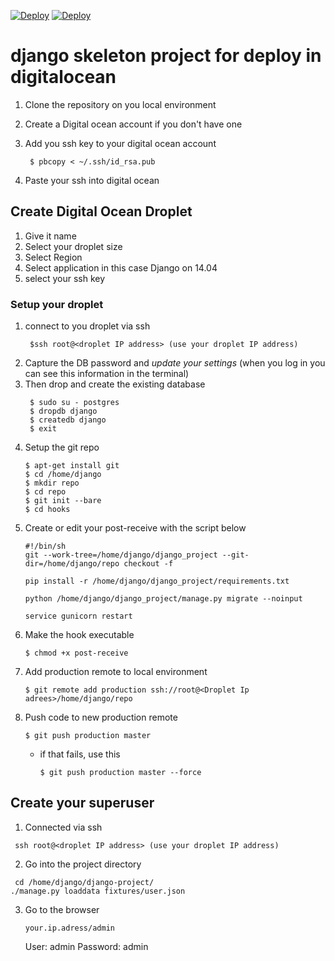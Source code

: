 [![Deploy](http://media.djangopony.com/img/small/badge.png)](https://www.djangoproject.com/)
[![Deploy](https://assets.digitalocean.com/blog/sammy-cleaning-up.png)](https://www.digitalocean.com)

# django skeleton project for deploy in digitalocean

1. Clone the repository on you local environment
2. Create a Digital ocean account if you don't have one
3. Add you ssh key to your digital ocean account

   ````
    $ pbcopy < ~/.ssh/id_rsa.pub
   ````
4. Paste your ssh into digital ocean

## Create Digital Ocean Droplet
1. Give it name
2. Select your droplet size
3. Select Region
4. Select application in this case Django on 14.04
5. select your ssh key

### Setup your droplet
1. connect to you droplet via ssh
   ````
    $ssh root@<droplet IP address> (use your droplet IP address)
   ````
2. Capture the DB password and *update your settings* (when you log in you can see this information in the terminal)
3. Then drop and create the existing database
   ```
    $ sudo su - postgres
    $ dropdb django
    $ createdb django
    $ exit
   ```
4. Setup the git repo
    ````
    $ apt-get install git
    $ cd /home/django
    $ mkdir repo
    $ cd repo
    $ git init --bare
    $ cd hooks
    ````
5. Create or edit your post-receive with the script below
    ````
    #!/bin/sh
    git --work-tree=/home/django/django_project --git-dir=/home/django/repo checkout -f

    pip install -r /home/django/django_project/requirements.txt

    python /home/django/django_project/manage.py migrate --noinput

    service gunicorn restart
    ````
6. Make the hook executable
    ````
    $ chmod +x post-receive
    ````
7. Add production remote to local environment
    ````
    $ git remote add production ssh://root@<Droplet Ip adrees>/home/django/repo
    ````
8. Push code to new production remote
    ````
    $ git push production master
    `````
    - if that fails, use this
        ````
        $ git push production master --force
        ````

## Create your superuser
1. Connected via ssh
 ```
  ssh root@<droplet IP address> (use your droplet IP address)
  ```
2. Go into the project directory
  ```
   cd /home/django/django-project/
  ./manage.py loaddata fixtures/user.json
  ```
3. Go to the browser
    ````
    your.ip.adress/admin
    ````
    User: admin
    Password: admin
